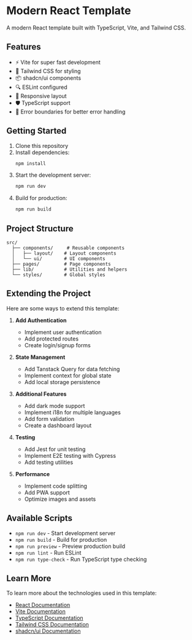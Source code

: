 
# Modern React Template

A modern React template built with TypeScript, Vite, and Tailwind CSS.

## Features

- ⚡️ Vite for super fast development
- 🎨 Tailwind CSS for styling
- 📦 shadcn/ui components
- 🔍 ESLint configured
- 📱 Responsive layout
- 🛡️ TypeScript support
- 🎯 Error boundaries for better error handling

## Getting Started

1. Clone this repository
2. Install dependencies:
   ```bash
   npm install
   ```
3. Start the development server:
   ```bash
   npm run dev
   ```
4. Build for production:
   ```bash
   npm run build
   ```

## Project Structure

```
src/
  ├── components/     # Reusable components
  │   ├── layout/    # Layout components
  │   └── ui/        # UI components
  ├── pages/         # Page components
  ├── lib/           # Utilities and helpers
  └── styles/        # Global styles
```

## Extending the Project

Here are some ways to extend this template:

1. **Add Authentication**
   - Implement user authentication
   - Add protected routes
   - Create login/signup forms

2. **State Management**
   - Add Tanstack Query for data fetching
   - Implement context for global state
   - Add local storage persistence

3. **Additional Features**
   - Add dark mode support
   - Implement i18n for multiple languages
   - Add form validation
   - Create a dashboard layout

4. **Testing**
   - Add Jest for unit testing
   - Implement E2E testing with Cypress
   - Add testing utilities

5. **Performance**
   - Implement code splitting
   - Add PWA support
   - Optimize images and assets

## Available Scripts

- `npm run dev` - Start development server
- `npm run build` - Build for production
- `npm run preview` - Preview production build
- `npm run lint` - Run ESLint
- `npm run type-check` - Run TypeScript type checking

## Learn More

To learn more about the technologies used in this template:

- [React Documentation](https://reactjs.org/)
- [Vite Documentation](https://vitejs.dev/)
- [TypeScript Documentation](https://www.typescriptlang.org/)
- [Tailwind CSS Documentation](https://tailwindcss.com/)
- [shadcn/ui Documentation](https://ui.shadcn.com/)
